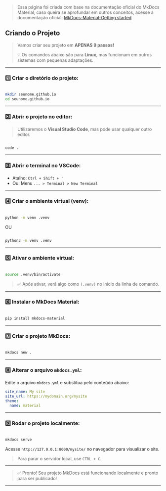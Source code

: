 > Essa página foi criada com base na documentação oficial do MkDocs Material, caso queira se aprofundar em outros conceitos, acesse a documentação oficial: [MkDocs-Material-Getting started](https://squidfunk.github.io/mkdocs-material/getting-started/)  


## Criando o Projeto

> Vamos criar seu projeto em **APENAS 9 passos!**  
>
> 💡 Os comandos abaixo são para **Linux**, mas funcionam em outros sistemas com pequenas adaptações.

---

### 1️⃣ Criar o diretório do projeto:

```bash title='bash'

mkdir seunome.github.io
cd seunome.github.io
```

---

### 2️⃣ Abrir o projeto no editor:

> Utilizaremos o **Visual Studio Code**, mas pode usar qualquer outro editor.

```bash title='bash'

code .
```

---

### 3️⃣ Abrir o terminal no VSCode:

- Atalho: `Ctrl + Shift + '`
- Ou: Menu `... > Terminal > New Terminal`

---

### 4️⃣ Criar o ambiente virtual (venv):

```bash title='bash'

python -m venv .venv
```
OU
```bash title='bash'

python3 -m venv .venv
```

---

### 5️⃣ Ativar o ambiente virtual:

```bash title='bash'

source .venv/bin/activate
```

> ✅ Após ativar, verá algo como `(.venv)` no início da linha de comando.

---

### 6️⃣ Instalar o MkDocs Material:

```bash title='bash'

pip install mkdocs-material
```

---

### 7️⃣ Criar o projeto MkDocs:

```bash title='bash'

mkdocs new .
```

---

### 8️⃣ Alterar o arquivo `mkdocs.yml`:

Edite o arquivo `mkdocs.yml` e substitua pelo conteúdo abaixo:

```yaml title='yaml'
site_name: My site
site_url: https://mydomain.org/mysite
theme:
  name: material
```

---

### 9️⃣ Rodar o projeto localmente:

```bash title='bash'

mkdocs serve
```

Acesse `http://127.0.0.1:8000/mysite/` no navegador para visualizar o site.  
> Para parar o servidor local, use `CTRL + C`.

---

> ✅ Pronto! Seu projeto MkDocs está funcionando localmente e pronto para ser publicado!

---

<br>

